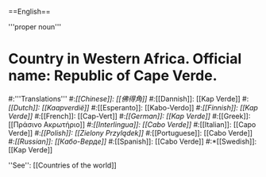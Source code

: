 ==English==

'''proper noun'''

# Country in Western Africa. Official name: Republic of Cape Verde.
#:'''Translations'''
#:*[[Chinese]]: [[佛得角]]
#:*[[Dannish]]: [[Kap Verde]]
#:*[[Dutch]]: [[Kaapverdië]]
#:*[[Esperanto]]: [[Kabo-Verdo]]
#:*[[Finnish]]: [[Kap Verde]]
#:*[[French]]: [[Cap-Vert]]
#:*[[German]]: [[Kap Verde]]
#:*[[Greek]]: [[Πράσινο Ακρωτήριο]]
#:*[[Interlingua]]: [[Cabo Verde]]
#:*[[Italian]]: [[Capo Verde]]
#:*[[Polish]]: [[Zielony Przylądek]]
#:*[[Portuguese]]: [[Cabo Verde]]
#:*[[Russian]]: [[Кабо-Верде]]
#:*[[Spanish]]: [[Cabo Verde]]
#:*[[Swedish]]: [[Kap Verde]]

''See'': [[Countries of the world]]